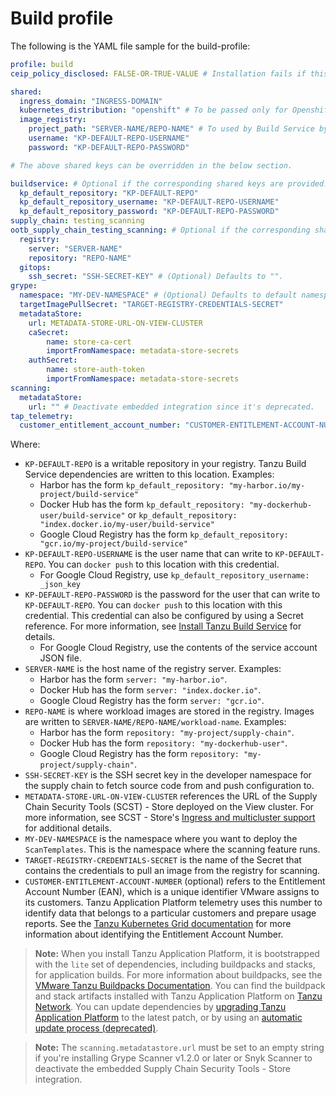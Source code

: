 # Build profile

The following is the YAML file sample for the build-profile:

```yaml
profile: build
ceip_policy_disclosed: FALSE-OR-TRUE-VALUE # Installation fails if this is not set to true. Not a string.

shared:
  ingress_domain: "INGRESS-DOMAIN"
  kubernetes_distribution: "openshift" # To be passed only for Openshift. Defaults to "".
  image_registry:
    project_path: "SERVER-NAME/REPO-NAME" # To used by Build Service by appending "/buildservice" and used by Supply chain by appending "/workloads".
    username: "KP-DEFAULT-REPO-USERNAME"
    password: "KP-DEFAULT-REPO-PASSWORD"

# The above shared keys can be overridden in the below section.

buildservice: # Optional if the corresponding shared keys are provided.
  kp_default_repository: "KP-DEFAULT-REPO"
  kp_default_repository_username: "KP-DEFAULT-REPO-USERNAME"
  kp_default_repository_password: "KP-DEFAULT-REPO-PASSWORD"
supply_chain: testing_scanning
ootb_supply_chain_testing_scanning: # Optional if the corresponding shared keys are provided.
  registry:
    server: "SERVER-NAME"
    repository: "REPO-NAME"
  gitops:
    ssh_secret: "SSH-SECRET-KEY" # (Optional) Defaults to "".
grype:
  namespace: "MY-DEV-NAMESPACE" # (Optional) Defaults to default namespace.
  targetImagePullSecret: "TARGET-REGISTRY-CREDENTIALS-SECRET"
  metadataStore:
    url: METADATA-STORE-URL-ON-VIEW-CLUSTER
    caSecret:
        name: store-ca-cert
        importFromNamespace: metadata-store-secrets
    authSecret:
        name: store-auth-token
        importFromNamespace: metadata-store-secrets
scanning:
  metadataStore:
    url: "" # Deactivate embedded integration since it's deprecated.
tap_telemetry:
  customer_entitlement_account_number: "CUSTOMER-ENTITLEMENT-ACCOUNT-NUMBER" # (Optional) Identify data for the creation of Tanzu Application Platform usage reports.
```

Where:

- `KP-DEFAULT-REPO` is a writable repository in your registry. Tanzu Build Service dependencies are written to this location. Examples:
    - Harbor has the form `kp_default_repository: "my-harbor.io/my-project/build-service"`
    - Docker Hub has the form `kp_default_repository: "my-dockerhub-user/build-service"` or `kp_default_repository: "index.docker.io/my-user/build-service"`
    - Google Cloud Registry has the form `kp_default_repository: "gcr.io/my-project/build-service"`
- `KP-DEFAULT-REPO-USERNAME` is the user name that can write to `KP-DEFAULT-REPO`. You can `docker push` to this location with this credential.
    - For Google Cloud Registry, use `kp_default_repository_username: _json_key`
- `KP-DEFAULT-REPO-PASSWORD` is the password for the user that can write to `KP-DEFAULT-REPO`. You can `docker push` to this location with this credential. This credential can also be configured by using a Secret reference. For more information, see [Install Tanzu Build Service](../../tanzu-build-service/install-tbs.html#install-secret-refs) for details.
    - For Google Cloud Registry, use the contents of the service account JSON file.
- `SERVER-NAME` is the host name of the registry server. Examples:
    - Harbor has the form `server: "my-harbor.io"`.
    - Docker Hub has the form `server: "index.docker.io"`.
    - Google Cloud Registry has the form `server: "gcr.io"`.
- `REPO-NAME` is where workload images are stored in the registry.
Images are written to `SERVER-NAME/REPO-NAME/workload-name`. Examples:
    - Harbor has the form `repository: "my-project/supply-chain"`.
    - Docker Hub has the form `repository: "my-dockerhub-user"`.
    - Google Cloud Registry has the form `repository: "my-project/supply-chain"`.
- `SSH-SECRET-KEY` is the SSH secret key in the developer namespace for the supply chain to fetch source code from and push configuration to.
- `METADATA-STORE-URL-ON-VIEW-CLUSTER` references the URL of the Supply Chain Security Tools (SCST) - Store deployed on the View cluster. For more information, see SCST - Store's [Ingress and multicluster support](../../scst-store/ingress-multicluster.html#scst-scan-install) for additional details.
- `MY-DEV-NAMESPACE` is the namespace where you want to deploy the `ScanTemplates`.
This is the namespace where the scanning feature runs.
- `TARGET-REGISTRY-CREDENTIALS-SECRET` is the name of the Secret that contains the
credentials to pull an image from the registry for scanning.
- `CUSTOMER-ENTITLEMENT-ACCOUNT-NUMBER` (optional) refers to the Entitlement Account Number (EAN), which is a unique identifier VMware assigns to its customers. Tanzu Application Platform telemetry uses this number to identify data that belongs to a particular customers and prepare usage reports. See the [Tanzu Kubernetes Grid documentation](https://docs.vmware.com/en/VMware-Tanzu-Kubernetes-Grid/1.5/vmware-tanzu-kubernetes-grid-15/GUID-cluster-lifecycle-ceip.html#identify-the-entitlement-account-number-2) for more information about identifying the Entitlement Account Number.

> **Note:** When you install Tanzu Application Platform, it is bootstrapped with the `lite`
> set of dependencies, including buildpacks and stacks, for application builds.
> For more information about buildpacks, see the [VMware Tanzu Buildpacks Documentation](https://docs.vmware.com/en/VMware-Tanzu-Buildpacks/services/tanzu-buildpacks/GUID-index.html).
> You can find the buildpack and stack artifacts installed with Tanzu Application Platform
> on [Tanzu Network](https://network.pivotal.io/products/tbs-dependencies).
> You can update dependencies by [upgrading Tanzu Application Platform](../../upgrading.md)
> to the latest patch, or
> by using an [automatic update process (deprecated)](../../tanzu-build-service/install-tbs.md#auto-updates-config).

> **Note:** The `scanning.metadatastore.url` must be set to an empty string if you're installing Grype Scanner v1.2.0 or later or Snyk Scanner to deactivate the embedded Supply Chain Security Tools - Store integration.
